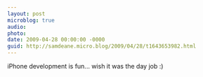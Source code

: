 ```yaml
---
layout: post
microblog: true
audio: 
photo: 
date: 2009-04-28 00:00:00 -0000
guid: http://samdeane.micro.blog/2009/04/28/t1643653982.html
---
```

iPhone development is fun... wish it was the day job :)
